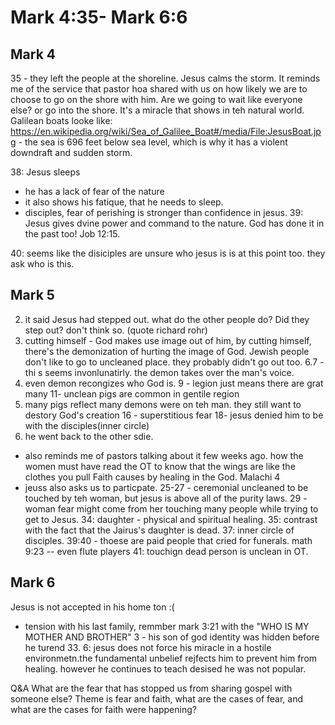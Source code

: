 # Mark 4:35- Mark 6:6

## Mark 4

35 - they left the people at the shoreline. 
Jesus calms the storm.
It reminds me of the service that pastor hoa shared with us on how likely we are to choose to go on the shore with him.
Are we going to wait like everyone else? or go into the shore.
It's a miracle that shows in teh natural world.
Galilean boats looke like:  https://en.wikipedia.org/wiki/Sea_of_Galilee_Boat#/media/File:JesusBoat.jpg
    - the sea is 696 feet below sea level, which is why it has a violent downdraft and sudden storm.

38: Jesus sleeps
- he has a lack of fear of the nature
- it also shows his fatique, that he needs to sleep. 
- disciples, fear of perishing is stronger than confidence in jesus.
39: Jesus gives dvine power and command to the nature. God has done it in the past too! Job 12:15.

40: seems like the disiciples are unsure who jesus is is at this point too. they ask who is this.

## Mark 5
2. it said Jesus had stepped out. what do the other people do? Did they step out? don't think so. (quote richard rohr)
5. cutting himself - God makes use image out of him, by cutting himself, there's the demonization of hurting the image of God.
Jewish people don't like to go to uncleaned place. they probably didn't go out too. 
6.7 - thi s seems invonlunatirly. the demon takes over the man's voice. 
7. even demon recongizes who God is. 
9 - legion just means there are grat many
11- unclean pigs are common in gentile region
13. many pigs reflect many demons were on teh man. they still want to destory God's creation
16 - superstitious fear
18- jesus denied him to be with the disciples(inner circle)
21. he went back to the other sdie. 
- also reminds me of pastors talking about it few weeks ago. how the women must have read the OT to know that the wings are like the clothes you pull
    Faith causes by healing in the God. Malachi 4
- jeuss also asks us to particpate. 
25-27 - ceremonial uncleaned to be touched by teh woman, but jesus is above all of the purity laws. 
29 - woman fear might come from her touching many people while trying to get to Jesus. 
34: daughter - physical and spiritual healing.
35: contrast with the fact that the Jairus's daughter is dead. 
37: inner circle of disciples. 
39:40 - thoese are paid people that cried for funerals. math 9:23 -- even flute players
41: touchign dead person is unclean in OT.

## Mark 6
Jesus is not accepted in his home ton :( 
- tension with his last family, remmber mark 3:21 with the "WHO IS MY MOTHER AND BROTHER"
3 - his son of god identity was hidden before he turend 33. 
6: jesus does not force his miracle in a hostile environmetn.the fundamental unbelief rejfects him to prevent him from healing. however he continues to teach desised he was not popular.


Q&A
What are the fear that has stopped us from sharing gospel with someone else?
Theme is fear and faith, what are the cases of fear, and what are the cases for faith were happening?


